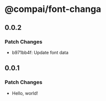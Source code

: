 # @compai/font-changa

## 0.0.2

### Patch Changes

- b971bb4f: Update font data

## 0.0.1

### Patch Changes

- Hello, world!
